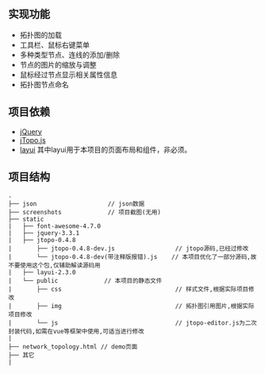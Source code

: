 ## 实现功能
* 拓扑图的加载
* 工具栏、鼠标右键菜单
* 多种类型节点、连线的添加/删除
* 节点的图片的缩放与调整
* 鼠标经过节点显示相关属性信息
* 拓扑图节点命名

## 项目依赖
* [jQuery](https://jquery.com/)
* [jTopo.js](http://www.jtopo.cn/)
* [layui](http://www.layui.com/)
其中layui用于本项目的页面布局和组件，非必须。

## 项目结构
```
.
├── json                    // json数据
├── screenshots             // 项目截图(无用)
├── static
|   ├── font-awesome-4.7.0
|   ├── jquery-3.3.1
|   ├── jtopo-0.4.8
|       ├── jtopo-0.4.8-dev.js                 // jtopo源码,已经过修改
|       └── jtopo-0.4.8-dev(带注释版报错).js    // 本项目优化了一部分源码,故不要使用这个包,仅辅助解读源码用
|   ├── layui-2.3.0
|   └── public             // 本项目的静态文件
|       ├── css                                // 样式文件,根据实际项目修改
|       ├── img                                // 拓扑图引用图片,根据实际项目修改
|       └── js                                 // jtopo-editor.js为二次封装代码,如需在vue等框架中使用,可适当进行修改
|
├── network_topology.html // demo页面
├── 其它
|
```
